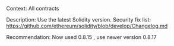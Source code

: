 Context:
All contracts

Description:
Use the latest Solidity version.
Security fix list:
https://github.com/ethereum/solidity/blob/develop/Changelog.md

Recommendation:
Now used 0.8.15 , use newer version 0.8.17